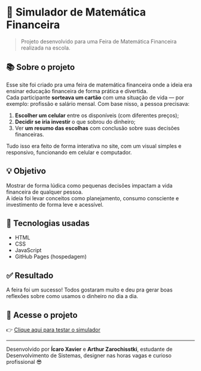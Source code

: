 # 💸 Simulador de Matemática Financeira

> Projeto desenvolvido para uma Feira de Matemática Financeira realizada na escola.

## 📚 Sobre o projeto

Esse site foi criado pra uma feira de matemática financeira onde a ideia era ensinar educação financeira de forma prática e divertida.  
Cada participante **sorteava um cartão** com uma situação de vida — por exemplo: profissão e salário mensal. Com base nisso, a pessoa precisava:

1. **Escolher um celular** entre os disponíveis (com diferentes preços);
2. **Decidir se iria investir** o que sobrou do dinheiro;
3. Ver **um resumo das escolhas** com conclusão sobre suas decisões financeiras.

Tudo isso era feito de forma interativa no site, com um visual simples e responsivo, funcionando em celular e computador.

## 💡 Objetivo

Mostrar de forma lúdica como pequenas decisões impactam a vida financeira de qualquer pessoa.  
A ideia foi levar conceitos como planejamento, consumo consciente e investimento de forma leve e acessível.

## 🔧 Tecnologias usadas

- HTML
- CSS
- JavaScript
- GitHub Pages (hospedagem)

## ✅ Resultado

A feira foi um sucesso! Todos gostaram muito e deu pra gerar boas reflexões sobre como usamos o dinheiro no dia a dia.

## 🔗 Acesse o projeto

👉 [Clique aqui para testar o simulador](https://xaviericaro.github.io/trabalho_matematica/)

---

Desenvolvido por **Ícaro Xavier** e **Arthur Zarochisstki**, estudante de Desenvolvimento de Sistemas, designer nas horas vagas e curioso profissional 😎
